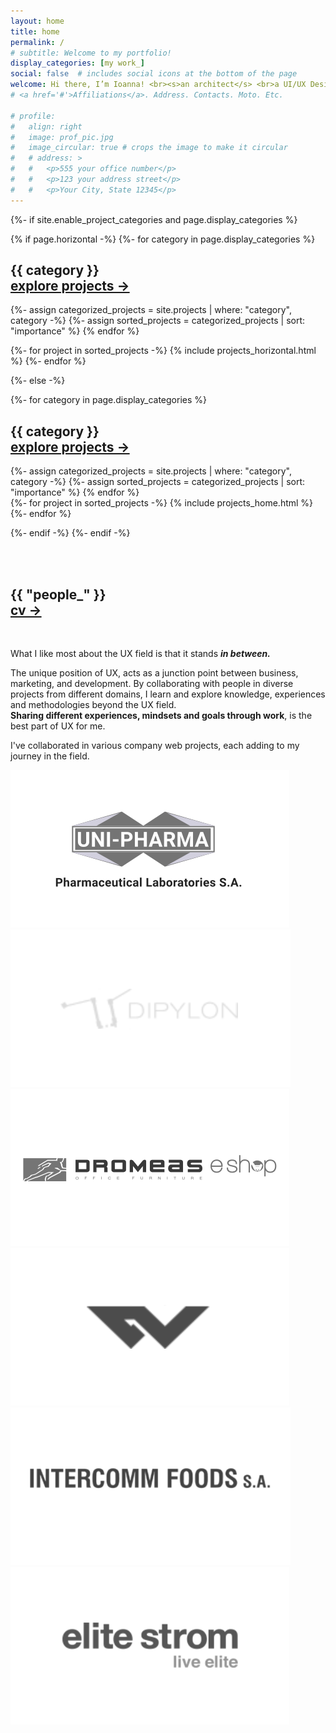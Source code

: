 ```yaml
---
layout: home
title: home
permalink: /
# subtitle: Welcome to my portfolio!
display_categories: [my work_]
social: false  # includes social icons at the bottom of the page
welcome: Hi there, I’m Ioanna! <br><s>an architect</s> <br>a UI/UX Designer.
# <a href='#'>Affiliations</a>. Address. Contacts. Moto. Etc.

# profile:
#   align: right
#   image: prof_pic.jpg
#   image_circular: true # crops the image to make it circular
#   # address: >
#   #   <p>555 your office number</p>
#   #   <p>123 your address street</p>
#   #   <p>Your City, State 12345</p>
---
```


<!-- pages/projects.md -->
<div class="projects">
{%- if site.enable_project_categories and page.display_categories %}
  
  <!-- Generate cards for each project -->
  
  {% if page.horizontal -%}
    <!-- Display categorized projects -->
    {%- for category in page.display_categories %}
    <h2 class="category cta">{{ category }}
      <div class="text-right cta">
        <a href="/projects" class="btn-io">explore projects -></a>
      </div>
    </h2>
    {%- assign categorized_projects = site.projects | where: "category", category -%}
    {%- assign sorted_projects = categorized_projects | sort: "importance" %}
    {% endfor %}
  <div class="container">
    <div class="row row-cols-2">
    {%- for project in sorted_projects -%}
      {% include projects_horizontal.html %}
    {%- endfor %}
    </div>
  </div>

  {%- else -%}
    <div class="gallery-wrapper">
      <!-- Display categorized projects -->
      {%- for category in page.display_categories %}
      <h2 class="category cta">{{ category }}
        <div class="text-right cta">
          <a href="/projects" class="btn-io">explore projects -></a>
        </div>
      </h2>
      {%- assign categorized_projects = site.projects | where: "category", category -%}
      {%- assign sorted_projects = categorized_projects | sort: "importance" %}
      {% endfor %}
    <div class="gallery">
      {%- for project in sorted_projects -%}
       {% include projects_home.html %}
      {%- endfor %}
    </div>
  </div>

  {%- endif -%}
{%- endif -%}

<br>
<br>
<h2 class="category cta">{{ "people_" }}
    <div class="text-right cta">
      <a href="/cv" class="btn-io">cv -></a>
    </div>
</h2>
<br>
<div class="fl-container fl-right">
  <div class="txt-right">
    <p>What I like most about the UX field is that it stands <b><i>in between.</i></b></p>
    <p>
    The unique position of UX, acts as a junction point between business, marketing, and development. By collaborating with people in diverse projects from different domains, I learn and explore knowledge, experiences and methodologies beyond the UX field.<br>
    <b>Sharing different experiences, mindsets and goals through work</b>, is the best part of UX for me.
    </p>
    <p>I've collaborated in various company web projects, each adding to my journey in the field.</p>
  </div>
</div>

<div class="row mt-4 mx-2 mx-md-0">
  <img class="col-6 col-md-2" src = "/assets/icn/1.svg" alt="UNI-PHARMA logo"/>
  <img class="col-6 col-md-2" src = "/assets/icn/2.svg" alt="Dipylon logo"/>
  <img class="col-6 col-md-2" src = "/assets/icn/3.svg" alt="Dromeas Eshop logo"/>
  <img class="col-6 col-md-2" src = "/assets/icn/4.svg" alt="CGWorks logo"/>
  <img class="col-6 col-md-2" src = "/assets/icn/5.svg" alt="Intercomm Foods logo"/>
  <img class="col-6 col-md-2" src = "/assets/icn/6.svg" alt="elite strom logo"/>
</div>
